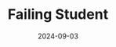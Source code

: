 ---
title: Failing Student
fulltitle: Failing Student and Her Cool Friend
date: 2024-09-03
tags:
- 2024
characters: null
categories:
- clothing & uniforms
keywords:
- 2024
rgb: 60, 124, 166
url: /stories/cool/
image: /images/fullres/students.jpg
caption: Vekllei people wear cool clothes too.
---